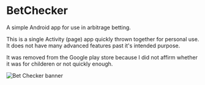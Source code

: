 # BetChecker

A simple Android app for use in arbitrage betting.

This is a single Activity (page) app quickly thrown together for personal use. It does not have many advanced features past it's intended purpose.

It was removed from the Google play store because I did not affirm whether it was for childeren or not quickly enough.


![Bet Checker banner](https://i.imgur.com/iHtWvvC.png)
